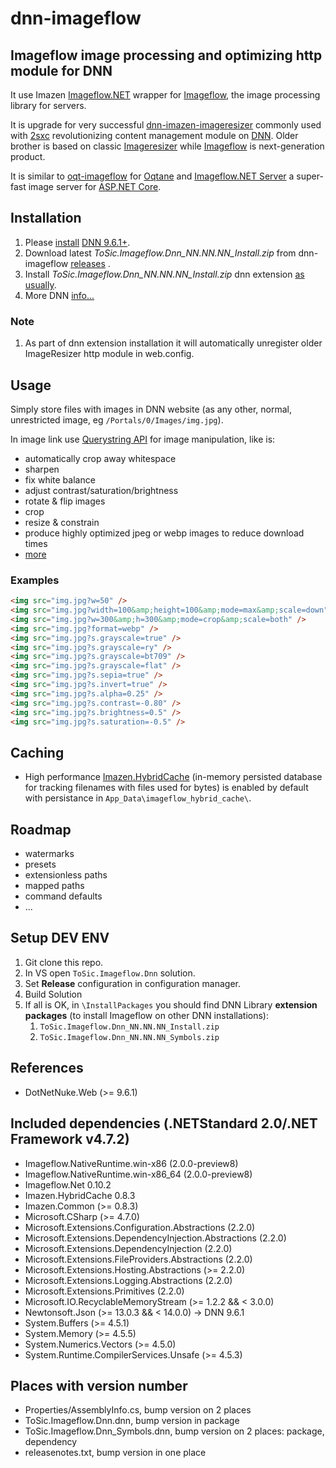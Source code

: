 # dnn-imageflow

## Imageflow image processing and optimizing http module for DNN

It use Imazen [Imageflow.NET](https://github.com/imazen/imageflow-dotnet) wrapper for [Imageflow](https://www.imageflow.io/), the image processing library for servers.

It is upgrade for very successful [dnn-imazen-imageresizer](https://github.com/2sic/dnn-imazen-imageresizer) commonly used with [2sxc](https://2sxc.org/) revolutionizing content management module on [DNN](https://www.dnnsoftware.com/). Older brother is based on classic [Imageresizer](https://imageresizing.net/) while [Imageflow](https://www.imageflow.io/) is next-generation product.

It is similar to [oqt-imageflow](https://github.com/2sic/oqtane-imageflow) for [Oqtane](https://www.oqtane.org/) and [Imageflow.NET Server](https://github.com/imazen/imageflow-dotnet-server) a super-fast image server for [ASP.NET Core](https://dotnet.microsoft.com/learn/aspnet/what-is-aspnet-core).

## Installation

1. Please [install](https://www.nvquicksite.com/) [DNN 9.6.1+](https://github.com/dnnsoftware/Dnn.Platform/releases).
1. Download latest *ToSic.Imageflow.Dnn_NN.NN.NN_Install.zip* from dnn-imageflow [releases](https://github.com/2sic/dnn-imageflow/releases) [](https://github.com/2sic/dnn-imageflow).
1. Install *ToSic.Imageflow.Dnn_NN.NN.NN_Install.zip* dnn extension [as usually](https://www.dnnsoftware.com/docs/administrators/extensions/install-extension.html).
1. More DNN [info...](https://azing.org/dnn-community/)

### Note
1. As part of dnn extension installation it will automatically unregister older ImageResizer http module in web.config.

## Usage

Simply store files with images in DNN website (as any other, normal, unrestricted image, eg `/Portals/0/Images/img.jpg`).

In image link use [Querystring API](https://docs.imageflow.io/querystring/introduction.html) for image manipulation, like is:
- automatically crop away whitespace
- sharpen
- fix white balance
- adjust contrast/saturation/brightness
- rotate & flip images
- crop
- resize & constrain
- produce highly optimized jpeg or webp images to reduce download times
- [more](https://docs.imageflow.io/)

### Examples

```html
<img src="img.jpg?w=50" />
<img src="img.jpg?width=100&amp;height=100&amp;mode=max&amp;scale=down" />
<img src="img.jpg?w=300&amp;h=300&amp;mode=crop&amp;scale=both" />
<img src="img.jpg?format=webp" />
<img src="img.jpg?s.grayscale=true" />
<img src="img.jpg?s.grayscale=ry" />
<img src="img.jpg?s.grayscale=bt709" />
<img src="img.jpg?s.grayscale=flat" />
<img src="img.jpg?s.sepia=true" />
<img src="img.jpg?s.invert=true" />
<img src="img.jpg?s.alpha=0.25" />
<img src="img.jpg?s.contrast=-0.80" />
<img src="img.jpg?s.brightness=0.5" />
<img src="img.jpg?s.saturation=-0.5" />
```

## Caching

- High performance [Imazen.HybridCache](https://www.nuget.org/packages/Imazen.HybridCache/)  (in-memory persisted database for tracking filenames with files used for bytes) is enabled by default with persistance in `App_Data\imageflow_hybrid_cache\`.

## Roadmap

- watermarks
- presets
- extensionless paths
- mapped paths
- command defaults
- ...

## Setup DEV ENV

1. Git clone this repo.
1. In VS open `ToSic.Imageflow.Dnn` solution.
1. Set **Release** configuration in configuration manager.
1. Build Solution
1. If all is OK, in `\InstallPackages` you should find DNN Library **extension packages** (to install Imageflow on other DNN installations):
	1. `ToSic.Imageflow.Dnn_NN.NN.NN_Install.zip`
	1. `ToSic.Imageflow.Dnn_NN.NN.NN_Symbols.zip`

## References

* DotNetNuke.Web (>= 9.6.1)

## Included dependencies (.NETStandard 2.0/.NET Framework v4.7.2)

* Imageflow.NativeRuntime.win-x86 (2.0.0-preview8)
* Imageflow.NativeRuntime.win-x86_64 (2.0.0-preview8)
* Imageflow.Net 0.10.2
* Imazen.HybridCache 0.8.3
* Imazen.Common (>= 0.8.3)
* Microsoft.CSharp (>= 4.7.0)
* Microsoft.Extensions.Configuration.Abstractions (2.2.0)
* Microsoft.Extensions.DependencyInjection.Abstractions (2.2.0)
* Microsoft.Extensions.DependencyInjection (2.2.0)
* Microsoft.Extensions.FileProviders.Abstractions (2.2.0)
* Microsoft.Extensions.Hosting.Abstractions (>= 2.2.0)
* Microsoft.Extensions.Logging.Abstractions (2.2.0)
* Microsoft.Extensions.Primitives (2.2.0)
* Microsoft.IO.RecyclableMemoryStream (>= 1.2.2 && < 3.0.0)
* Newtonsoft.Json (>= 13.0.3 && < 14.0.0) -> DNN 9.6.1
* System.Buffers (>= 4.5.1)
* System.Memory (>= 4.5.5)
* System.Numerics.Vectors (>= 4.5.0)
* System.Runtime.CompilerServices.Unsafe (>= 4.5.3)

## Places with version number

* Properties/AssemblyInfo.cs, bump version on 2 places
* ToSic.Imageflow.Dnn.dnn, bump version in package
* ToSic.Imageflow.Dnn_Symbols.dnn, bump version on 2 places: package, dependency
* releasenotes.txt, bump version in one place

